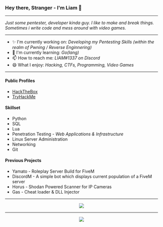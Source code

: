 ### Hey there, Stranger - I'm Liam 👋


---

_Just some pentester, developer kinda guy. I like to make and break things. Sometimes i write code and mess around with video games._

---
- ✨ I'm currently working on: _Developing my Pentesting Skills (within the realm of Pwning / Reverse Enginnering)_
- 📖 I'm currently learning: _Go(lang)_
- 📫 How to reach me: _LIAM#1337 on Discord_
- 😄 What I enjoy: _Hacking, CTFs, Programming, Video Games_
---
#### **Public Profiles**
* [HackTheBox](https://app.hackthebox.com/profile/6123)
* [TryHackMe](https://tryhackme.com/p/liam1337)

#### **Skillset**
* Python
* SQL
* Lua
* Penetration Testing - _Web Applications & Infrastructure_ 
* Linux Server Administration
* Networking
* Git

#### **Previous Projects**
* Yamato - Roleplay Server Build for FiveM
* DiscordM - A simple bot which displays current population of a FiveM server
* Horus - Shodan Powered Scanner for IP Cameras
* Gas - Cheat loader & DLL Injector
---

<p align="center">
  <img src="https://github-readme-stats.vercel.app/api?username=STBRR&show_icons=true&theme=dracula"/>
</p>

---

<p align="center">
  <img src="https://komarev.com/ghpvc/?username=STBRR&label=Profile+Visits&color=blueviolet&style=flat"/>
</p>

